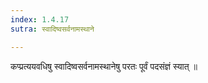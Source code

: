 ```yaml
---
index: 1.4.17
sutra: स्वादिष्वसर्वनामस्थाने

---
```

 कप्प्रत्ययवधिषु स्वादिष्वसर्वनामस्थानेषु परतः पूर्वं पदसंज्ञं स्यात् ॥